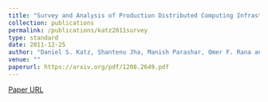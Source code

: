 ```yaml
---
title: "Survey and Analysis of Production Distributed Computing Infrastructures (CI-TR-7-0811)"
collection: publications
permalink: /publications/katz2011survey
type: standard
date: 2011-12-25
author: "Daniel S. Katz, Shantenu Jha, Manish Parashar, Omer F. Rana and Jon Weissman"
venue: ""
paperurl: https://arxiv.org/pdf/1208.2649.pdf
---
```

[Paper URL](https://arxiv.org/pdf/1208.2649.pdf)
